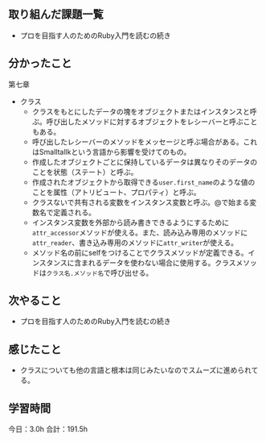 ## 取り組んだ課題一覧
* プロを目指す人のためのRuby入門を読むの続き
## 分かったこと
第七章
* クラス
  * クラスをもとにしたデータの塊をオブジェクトまたはインスタンスと呼ぶ。呼び出したメソッドに対するオブジェクトをレシーバーと呼ぶこともある。
  * 呼び出したレシーバーのメソッドをメッセージと呼ぶ場合がある。これはSmalltallkという言語から影響を受けてのもの。
  * 作成したオブジェクトごとに保持しているデータは異なりそのデータのことを状態（ステート）と呼ぶ。
  * 作成されたオブジェクトから取得できる```user.first_name```のような値のことを属性（アトリビュート、プロパティ）と呼ぶ。
  * クラスないで共有される変数をインスタンス変数と呼ぶ。@で始まる変数名で定義される。
  * インスタンス変数を外部から読み書きできるようにするために```attr_accessor```メソッドが使える。また、読み込み専用のメソッドに```attr_reader```、書き込み専用のメソッドに```attr_writer```が使える。
  * メソッド名の前にselfをつけることでクラスメソッドが定義できる。インスタンスに含まれるデータを使わない場合に使用する。クラスメソッドは```クラス名.メソッド名```で呼び出せる。
    

## 次やること
*  プロを目指す人のためのRuby入門を読むの続き
## 感じたこと
*  クラスについても他の言語と根本は同じみたいなのでスムーズに進められてる。
 
## 学習時間
今日：3.0h
合計：191.5h
